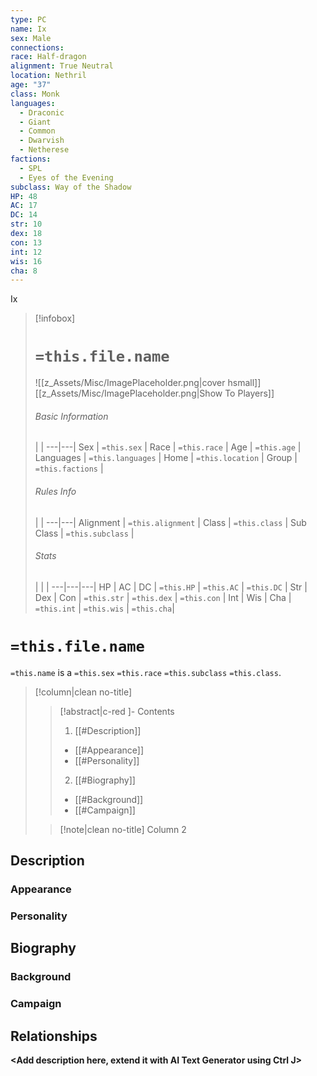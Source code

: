 ```yaml
---
type: PC
name: Ix
sex: Male
connections: 
race: Half-dragon
alignment: True Neutral
location: Nethril
age: "37"
class: Monk
languages:
  - Draconic
  - Giant
  - Common
  - Dwarvish
  - Netherese
factions:
  - SPL
  - Eyes of the Evening
subclass: Way of the Shadow
HP: 48
AC: 17
DC: 14
str: 10
dex: 18
con: 13
int: 12
wis: 16
cha: 8
---
```

Ix


> [!infobox]
> # `=this.file.name`
> ![[z_Assets/Misc/ImagePlaceholder.png|cover hsmall]]
> [[z_Assets/Misc/ImagePlaceholder.png|Show To Players]]
> ###### Basic Information
>  |  |
> ---|---|
> Sex | `=this.sex` |
> Race | `=this.race` |
> Age | `=this.age` |
> Languages | `=this.languages` |
> Home | `=this.location` |
> Group | `=this.factions` |
> ###### Rules Info
>  |   |
> ---|---|
> Alignment | `=this.alignment` |
> Class | `=this.class` |
> Sub Class | `=this.subclass` |
> ###### Stats
>  | | |
> ---|---|---|
> HP | AC | DC |
> `=this.HP` | `=this.AC` | `=this.DC` |
> Str | Dex | Con |
> `=this.str` | `=this.dex` | `=this.con` |
> Int | Wis | Cha |
> `=this.int` | `=this.wis` | `=this.cha`|

# `=this.file.name`
`=this.name` is a `=this.sex` `=this.race` `=this.subclass` `=this.class`. 
> [!column|clean no-title] 
>> [!abstract|c-red ]- Contents
>> 1. [[#Description]]
>> 	- [[#Appearance]]
>> 	- [[#Personality]]
>> 2. [[#Biography]]
>> 	- [[#Background]]
>> 	- [[#Campaign]]
>
>> [!note|clean no-title] Column 2 



## Description
### Appearance
### Personality
## Biography
### Background
### Campaign
## Relationships


**<Add description here, extend it with AI Text Generator using Ctrl J>**


